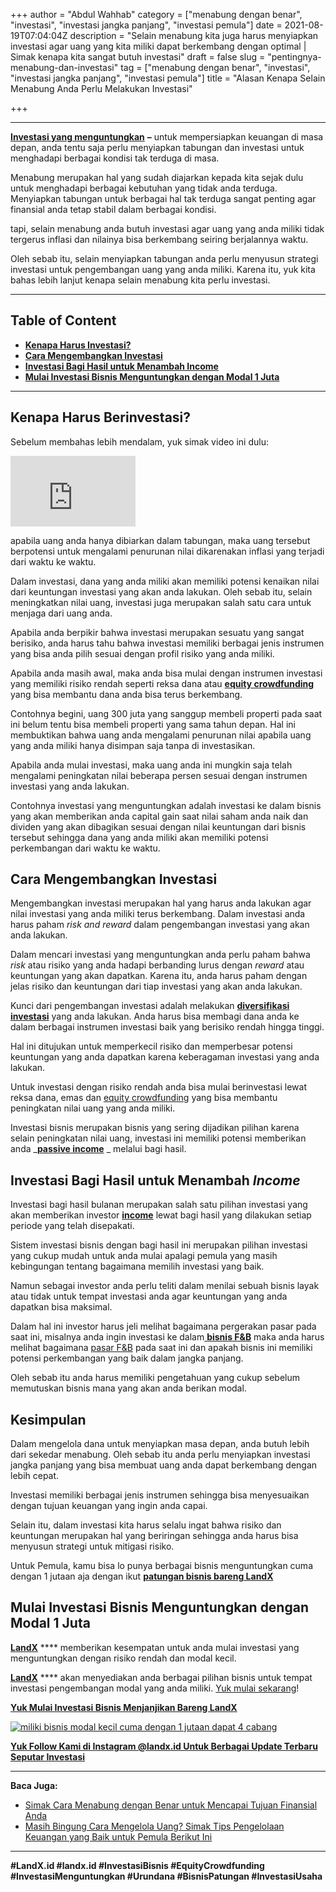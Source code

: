 +++
author = "Abdul Wahhab"
category = ["menabung dengan benar", "investasi", "investasi jangka panjang", "investasi pemula"]
date = 2021-08-19T07:04:04Z
description = "Selain menabung kita juga harus menyiapkan investasi agar uang yang kita miliki dapat berkembang dengan optimal | Simak kenapa kita sangat butuh investasi"
draft = false
slug = "pentingnya-menabung-dan-investasi"
tag = ["menabung dengan benar", "investasi", "investasi jangka panjang", "investasi pemula"]
title = "Alasan Kenapa Selain Menabung Anda Perlu Melakukan Investasi"

+++


---

[**Investasi yang menguntungkan**](https://landx.id/) **–** untuk mempersiapkan keuangan di masa depan, anda tentu saja perlu menyiapkan tabungan dan investasi untuk menghadapi berbagai kondisi tak terduga di masa.

Menabung merupakan hal yang sudah diajarkan kepada kita sejak dulu untuk menghadapi berbagai kebutuhan yang tidak anda terduga. Menyiapkan tabungan untuk berbagai hal tak terduga sangat penting agar finansial anda tetap stabil dalam berbagai kondisi.

tapi, selain menabung anda butuh investasi agar uang yang anda miliki tidak tergerus inflasi dan nilainya bisa berkembang seiring berjalannya waktu.

Oleh sebab itu, selain menyiapkan tabungan anda perlu menyusun strategi investasi untuk pengembangan uang yang anda miliki. Karena itu, yuk kita bahas lebih lanjut kenapa selain menabung kita perlu investasi.

---

## Table of Content

* **[Kenapa Harus Investasi?](#kenapa-harus-investasi)**
* **[Cara Mengembangkan Investasi](#cara-mengembangkan-investasi)**
* **[Investasi Bagi Hasil untuk Menambah Income](#investasi-bagi-hasil-untuk-menambah-income)**
* **[Mulai Investasi Bisnis Menguntungkan dengan Modal 1 Juta](#mulai-investasi-bisnis-menguntungkan-dengan-modal-1-juta)**

---

## **Kenapa Harus Berinvestasi?**

Sebelum membahas lebih mendalam, yuk simak video ini dulu:

<iframe width="200" height="113" src="https://www.youtube.com/embed/wBsrpNUzfI0?feature=oembed" frameborder="0" allow="accelerometer; autoplay; clipboard-write; encrypted-media; gyroscope; picture-in-picture" allowfullscreen></iframe>

apabila uang anda hanya dibiarkan dalam tabungan, maka uang tersebut berpotensi untuk mengalami penurunan nilai dikarenakan inflasi yang terjadi dari waktu ke waktu.

Dalam investasi, dana yang anda miliki akan memiliki potensi kenaikan nilai dari keuntungan investasi yang akan anda lakukan. Oleh sebab itu, selain meningkatkan nilai uang, investasi juga merupakan salah satu cara untuk menjaga dari uang anda.

Apabila anda berpikir bahwa investasi merupakan sesuatu yang sangat berisiko, anda harus tahu bahwa investasi memiliki berbagai jenis instrumen yang bisa anda pilih sesuai dengan profil risiko yang anda miliki.

Apabila anda masih awal, maka anda bisa mulai dengan instrumen investasi yang memiliki risiko rendah seperti reksa dana atau [**equity crowdfunding**](https://landx.id/) yang bisa membantu dana anda bisa terus berkembang.

Contohnya begini, uang 300 juta yang sanggup membeli properti pada saat ini belum tentu bisa membeli properti yang sama tahun depan. Hal ini membuktikan bahwa uang anda mengalami penurunan nilai apabila uang yang anda miliki hanya disimpan saja tanpa di investasikan.

Apabila anda mulai investasi, maka uang anda ini mungkin saja telah mengalami peningkatan nilai beberapa persen sesuai dengan instrumen investasi yang anda lakukan.

Contohnya investasi yang menguntungkan adalah investasi ke dalam bisnis yang akan memberikan anda capital gain saat nilai saham anda naik dan dividen yang akan dibagikan sesuai dengan nilai keuntungan dari bisnis tersebut sehingga dana yang anda miliki akan memiliki potensi perkembangan dari waktu ke waktu.

## **Cara Mengembangkan Investasi**

Mengembangkan investasi merupakan hal yang harus anda lakukan agar nilai investasi yang anda miliki terus berkembang. Dalam investasi anda harus paham _risk and reward_ dalam pengembangan investasi yang akan anda lakukan.

Dalam mencari investasi yang menguntungkan anda perlu paham bahwa _risk_ atau risiko yang anda hadapi berbanding lurus dengan _reward_ atau keuntungan yang akan dapatkan. Karena itu, anda harus paham dengan jelas risiko dan keuntungan dari tiap investasi yang akan anda lakukan.

Kunci dari pengembangan investasi adalah melakukan [**diversifikasi investasi**](https://landx.id/blog/diversifikasi-dalam-investasi/) yang anda lakukan. Anda harus bisa membagi dana anda ke dalam berbagai instrumen investasi baik yang berisiko rendah hingga tinggi.

Hal ini ditujukan untuk memperkecil risiko dan memperbesar potensi keuntungan yang anda dapatkan karena keberagaman investasi yang anda lakukan.

Untuk investasi dengan risiko rendah anda bisa mulai berinvestasi lewat reksa dana, emas dan [equity crowdfunding](https://landx.id/) yang bisa membantu peningkatan nilai uang yang anda miliki.

Investasi bisnis merupakan bisnis yang sering dijadikan pilihan karena selain peningkatan nilai uang, investasi ini memiliki potensi memberikan anda  _**[passive income](https://landx.id/blog/tag/investasi-passive-income/)** _ melalui bagi hasil.

## **Investasi Bagi Hasil untuk Menambah _Income_**

Investasi bagi hasil bulanan merupakan salah satu pilihan investasi yang akan memberikan investor [**income**](https://landx.id/project/) lewat bagi hasil yang dilakukan setiap periode yang telah disepakati.

Sistem investasi bisnis dengan bagi hasil ini merupakan pilihan investasi yang cukup mudah untuk anda mulai apalagi pemula yang masih kebingungan tentang bagaimana memilih investasi yang baik.

Namun sebagai investor anda perlu teliti dalam menilai sebuah bisnis layak atau tidak untuk tempat investasi anda agar keuntungan yang anda dapatkan bisa maksimal.

Dalam hal ini investor harus jeli melihat bagaimana pergerakan pasar pada saat ini, misalnya anda ingin investasi ke dalam[ **bisnis F&B**](https://landx.id/project/) maka anda harus melihat bagaimana [pasar F&B](https://landx.id/) pada saat ini dan apakah bisnis ini memiliki potensi perkembangan yang baik dalam jangka panjang.

Oleh sebab itu anda harus memiliki pengetahuan yang cukup sebelum memutuskan bisnis mana yang akan anda berikan modal.

## **Kesimpulan**

Dalam mengelola dana untuk menyiapkan masa depan, anda butuh lebih dari sekedar menabung. Oleh sebab itu anda perlu menyiapkan investasi jangka panjang yang bisa membuat uang anda dapat berkembang dengan lebih cepat.

Investasi memiliki berbagai jenis instrumen sehingga bisa menyesuaikan dengan tujuan keuangan yang ingin anda capai.

Selain itu, dalam investasi kita harus selalu ingat bahwa risiko dan keuntungan merupakan hal yang beriringan sehingga anda harus bisa menyusun strategi untuk mitigasi risiko.

Untuk Pemula, kamu bisa lo punya berbagai bisnis menguntungkan cuma dengan 1 jutaan aja dengan ikut [**patungan bisnis bareng LandX**](https://landx.id/project/)

## **Mulai Investasi Bisnis Menguntungkan dengan Modal 1 Juta**

[**LandX**](https://landx.id/) **** memberikan kesempatan untuk anda mulai investasi yang menguntungkan dengan risiko rendah dan modal kecil. [](https://landx.id/)

[**LandX**](https://landx.id/) **** akan menyediakan anda berbagai pilihan bisnis untuk tempat investasi pengembangan modal yang anda miliki. [Yuk mulai sekarang](https://landx.id/)!

**[Yuk Mulai Investasi Bisnis Menjanjikan Bareng LandX](https://landx.id/project/index.html)**

[![miliki bisnis modal kecil cuma dengan 1 jutaan dapat 4 cabang ](https://accountgram-production.sfo2.cdn.digitaloceanspaces.com/landx_ghost/2021/11/jadi-owner-bisnis-hanya-1-jutaan-dengan-cuan-yang-sangat-menjanjikan.png)](https://landx.id/project/)

[**Yuk Follow Kami di Instagram @landx.id Untuk Berbagai Update Terbaru Seputar Investasi**](https://www.instagram.com/landx.id/?utm_medium=copy_link)

---

**Baca Juga:**

* [Simak Cara Menabung dengan Benar untuk Mencapai Tujuan Finansial Anda](https://landx.id/blog/cara-menabung-dengan-benar-untuk-masa-depan/)
* [Masih Bingung Cara Mengelola Uang? Simak Tips Pengelolaan Keuangan yang Baik untuk Pemula Berikut Ini](https://landx.id/blog/pengelolaan-keuangan-yang-baik/)

---

**#LandX.id    #landx.id    #InvestasiBisnis    #EquityCrowdfunding    #InvestasiMenguntungkan    #Urundana    #BisnisPatungan    #InvestasiUsaha**

